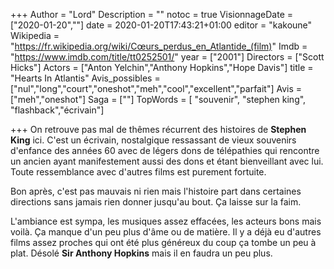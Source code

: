 +++
Author = "Lord"
Description = ""
notoc = true
VisionnageDate = ["2020-01-20",""]
date = 2020-01-20T17:43:21+01:00
editor = "kakoune"
Wikipedia = "https://fr.wikipedia.org/wiki/Cœurs_perdus_en_Atlantide_(film)"
Imdb = "https://www.imdb.com/title/tt0252501/"
year = ["2001"]
Directors = ["Scott Hicks"]
Actors = ["Anton Yelchin","Anthony Hopkins","Hope Davis"]
title = "Hearts In Atlantis"
Avis_possibles = ["nul","long","court","oneshot","meh","cool","excellent","parfait"]
Avis = ["meh","oneshot"] 
Saga = [""]
TopWords = [ "souvenir", "stephen king", "flashback","écrivain"]

+++
On retrouve pas mal de thêmes récurrent des histoires de **Stephen King** ici.
C'est un écrivain, nostalgique ressassant de vieux souvenirs d'enfance des années 60 avec de légers dons de télépathies qui rencontre un ancien ayant manifestement aussi des dons et étant bienveillant avec lui.
Toute ressemblance avec d'autres films est purement fortuite.

Bon après, c'est pas mauvais ni rien mais l'histoire part dans certaines directions sans jamais rien donner jusqu'au bout.
Ça laisse sur la faim.

L'ambiance est sympa, les musiques assez effacées, les acteurs bons mais voilà.
Ça manque d'un peu plus d'âme ou de matière.
Il y a déjà eu d'autres films assez proches qui ont été plus généreux du coup ça tombe un peu à plat.
Désolé **Sir Anthony Hopkins** mais il en faudra un peu plus.
